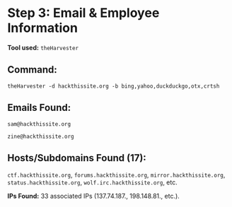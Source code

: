 # Step 3: Email & Employee Information

**Tool used:** `theHarvester`

## Command:

```
theHarvester -d hackthissite.org -b bing,yahoo,duckduckgo,otx,crtsh
```
## Emails Found:

`sam@hackthissite.org`

`zine@hackthissite.org`

## Hosts/Subdomains Found (17):

`ctf.hackthissite.org`, `forums.hackthissite.org`, `mirror.hackthissite.org`, `status.hackthissite.org`, `wolf.irc.hackthissite.org`, etc.

**IPs Found:** 33 associated IPs (137.74.187., 198.148.81., etc.).
